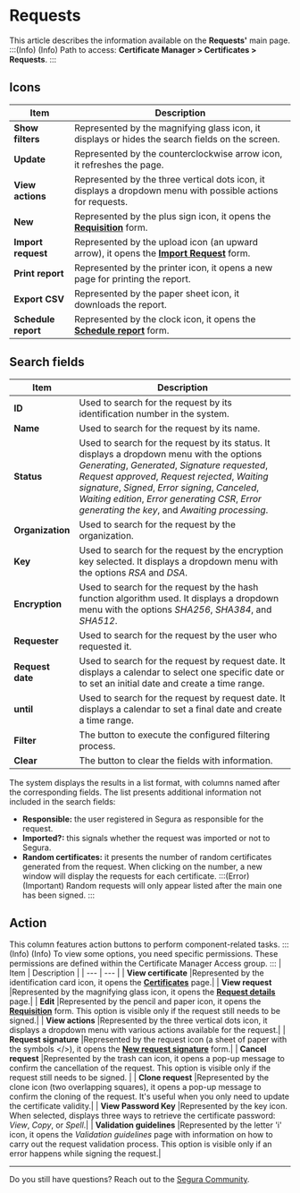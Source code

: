 # Requests

This article describes the information available on the **Requests'** main page.
:::(Info) (Info)
Path to access: **Certificate Manager > Certificates > Requests**.
:::
## Icons

| Item | Description |
| --- | --- |
| **Show filters** |Represented by the magnifying glass icon, it displays or hides the search fields on the screen.|
| **Update** |Represented by the counterclockwise arrow icon, it refreshes the page.|
| **View actions** |Represented by the three vertical dots icon, it displays a dropdown menu with possible actions for requests.|
| **New** |Represented by the plus sign icon, it opens the **[Requisition](/v4/docs/certificate-manager-reference-requisition-form)** form.|
| **Import request** |Represented by the upload icon (an upward arrow), it opens the **[Import Request](/v4/docs/certificate-manager-request-information)** form.| 
| **Print report** |Represented by the printer icon, it opens a new page for printing the report.|
| **Export CSV** |Represented by the paper sheet icon, it downloads the report.|
| **Schedule report** |Represented by the clock icon, it opens the **[Schedule report](/v4/docs/general-information-how-to-issue-download-and-schedule-device-reports)** form.|

## Search fields

| Item | Description |
| --- | --- |
| **ID** |Used to search for the request by its identification number in the system.|
| **Name** |Used to search for the request by its name.|
| **Status** |Used to search for the request by its status. It displays a dropdown menu with the options *Generating*, *Generated*, *Signature requested*, *Request approved*, *Request rejected*, *Waiting signature*, *Signed*, *Error signing*, *Canceled*, *Waiting edition*, *Error generating CSR*, *Error generating the key*, and *Awaiting processing*.| 
| **Organization** |Used to search for the request by the organization.|
| **Key** |Used to search for the request by the encryption key selected. It displays a dropdown menu with the options *RSA* and *DSA*.|
| **Encryption** |Used to search for the request by the hash function algorithm used. It displays a dropdown menu with the options *SHA256*, *SHA384*, and *SHA512*.|
| **Requester** |Used to search for the request by the user who requested it.|
| **Request date** |Used to search for the request by request date. It displays a calendar to select one specific date or to set an initial date and create a time range.|
| **until** |Used to search for the request by request date. It displays a calendar to set a final date and create a time range.|
| **Filter** |The button to execute the configured filtering process.|
| **Clear** |The button to clear the fields with information.|

The system displays the results in a list format, with columns named after the corresponding fields. The list presents additional information not included in the search fields:
* **Responsible:** the user registered in Segura as responsible for the request.
* **Imported?:** this signals whether the request was imported or not to Segura.
* **Random certificates:** it presents the number of random certificates generated from the request. When clicking on the number, a new window will display the requests for each certificate.
:::(Error) (Important)
Random requests will only appear listed after the main one has been signed.
:::
## Action
This column features action buttons to perform component-related tasks.
:::(Info) (Info)
To view some options, you need specific permissions. These permissions are defined within the Certificate Manager Access group.
:::
| Item | Description |
| --- | --- |
| **View certificate** |Represented by the identification card icon, it opens the **[Certificates](/v4/docs/certificate-manager-reference-certificate-certificate-2)** page.|
| **View request** |Represented by the magnifying glass icon, it opens the **[Request details](/v4/docs/certificate-manager-settings-how-to-download-the-csr)** page.|
| **Edit** |Represented by the pencil and paper icon, it opens the **[Requisition](/v4/docs/certificate-manager-reference-requisition-form)** form. This option is visible only if the request still needs to be signed.|
| **View actions** |Represented by the three vertical dots icon, it displays a dropdown menu with various actions available for the request.|
| **Request signature** |Represented by the request icon (a sheet of paper with the symbols </>), it opens the **[New request signature](/v4/docs/certificates-flow-how-to-sign-request)** form.|
| **Cancel request** |Represented by the trash can icon, it opens a pop-up message to confirm the cancellation of the request. This option is visible only if the request still needs to be signed. |
| **Clone request** |Represented by the clone icon (two overlapping squares), it opens a pop-up message to confirm the cloning of the request. It's useful when you only need to update the certificate validity.|
| **View Password Key** |Represented by the key icon. When selected, displays three ways to retrieve the certificate password: *View*, *Copy*, or *Spell*.|
| **Validation guidelines** |Represented by the letter 'i' icon, it opens the *Validation guidelines* page with information on how to carry out the request validation process. This option is visible only if an error happens while signing the request.|
***
Do you still have questions? Reach out to the [Segura Community](https://community.Segura.io/).